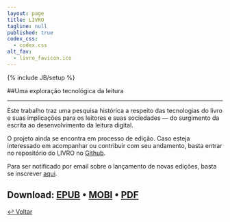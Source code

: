 ```yaml
---
layout: page
title: LIVRO
tagline: null
published: true
codex_css: 
  - codex.css
alt_fav: 
  - livro_favicon.ico
---
```


{% include JB/setup %}

##Uma exploração tecnológica da leitura

---

Este trabalho traz uma pesquisa histórica a respeito das tecnologias do livro e suas implicações para os leitores e suas sociedades — do surgimento da escrita ao desenvolvimento da leitura digital.

O projeto ainda se encontra em processo de edição. Caso esteja interessado em acompanhar ou contribuir com seu andamento, basta entrar no repositório do LIVRO no [Github](https://github.com/dfosco/LIVRO). 

Para ser notificado por email sobre o lançamento de novas edições, basta se inscrever [aqui](http://eepurl.com/NisaH "Notification Sign-up").

**Download**: [EPUB](http://cl.ly/UhXv) • [MOBI](http://cl.ly/UhPg) • [PDF](http://cl.ly/UY5V)
---


[&#8617; Voltar](../ "Back")